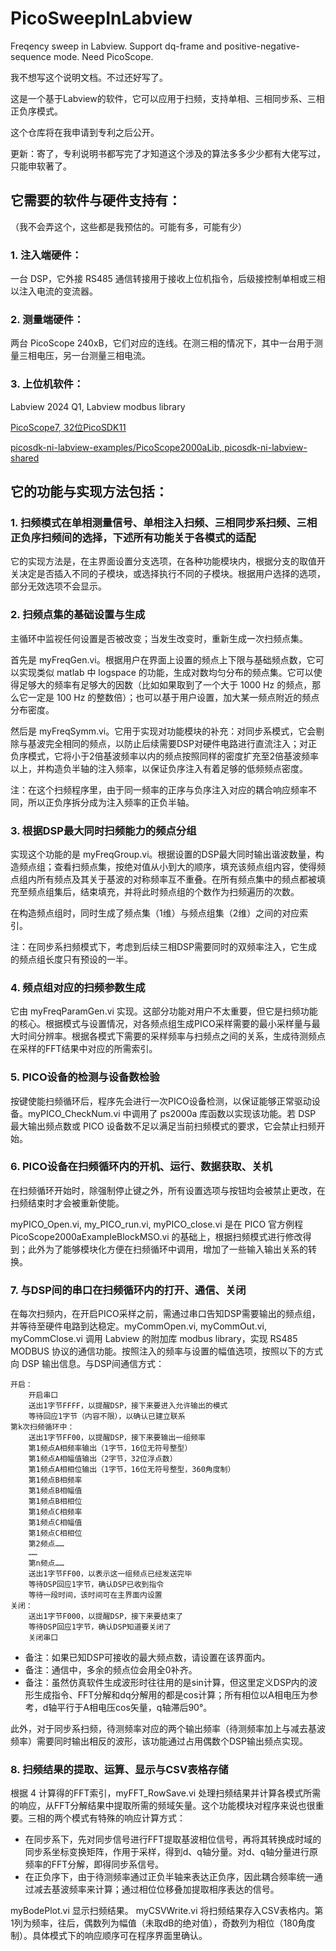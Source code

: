 # PicoSweepInLabview

Freqency sweep in Labview. Support dq-frame and positive-negative-sequence mode. Need PicoScope.

我不想写这个说明文档。不过还好写了。

这是一个基于Labview的软件，它可以应用于扫频，支持单相、三相同步系、三相正负序模式。

这个仓库将在我申请到专利之后公开。

更新：寄了，专利说明书都写完了才知道这个涉及的算法多多少少都有大佬写过，只能申软著了。

## 它需要的软件与硬件支持有：

（我不会弄这个，这些都是我预估的。可能有多，可能有少）

### 1. 注入端硬件：

一台 DSP，它外接 RS485 通信转接用于接收上位机指令，后级接控制单相或三相以注入电流的变流器。

### 2. 测量端硬件：

两台 PicoScope 240xB，它们对应的连线。在测三相的情况下，其中一台用于测量三相电压，另一台测量三相电流。

### 3. 上位机软件：

Labview 2024 Q1, Labview modbus library

[PicoScope7, 32位PicoSDK11](https://www.picotech.com/downloads)

[picosdk-ni-labview-examples/PicoScope2000aLib, picosdk-ni-labview-shared](https://github.com/picotech)

## 它的功能与实现方法包括：

### 1. 扫频模式在单相测量信号、单相注入扫频、三相同步系扫频、三相正负序扫频间的选择，下述所有功能关于各模式的适配

它的实现方法是，在主界面设置分支选项，在各种功能模块内，根据分支的取值开关决定是否插入不同的子模块，或选择执行不同的子模块。根据用户选择的选项，部分无效选项不会显示。

### 2. 扫频点集的基础设置与生成

主循环中监视任何设置是否被改变；当发生改变时，重新生成一次扫频点集。

首先是 myFreqGen.vi。根据用户在界面上设置的频点上下限与基础频点数，它可以实现类似 matlab 中 logspace 的功能，生成对数均匀分布的频点集。它可以使得足够大的频率有足够大的因数（比如如果取到了一个大于 1000 Hz 的频点，那么它一定是 100 Hz 的整数倍）；也可以基于用户设置，加大某一频点附近的频点分布密度。

然后是 myFreqSymm.vi。它用于实现对功能模块的补充：对同步系模式，它会剔除与基波完全相同的频点，以防止后续需要DSP对硬件电路进行直流注入；对正负序模式，它将小于2倍基波频率以内的频点按照同样的密度扩充至2倍基波频率以上，并构造负半轴的注入频率，以保证负序注入有着足够的低频频点密度。

注：在这个扫频程序里，由于同一频率的正序与负序注入对应的耦合响应频率不同，所以正负序拆分成为注入频率的正负半轴。

### 3. 根据DSP最大同时扫频能力的频点分组

实现这个功能的是 myFreqGroup.vi。根据设置的DSP最大同时输出谐波数量，构造频点组；查看扫频点集，按绝对值从小到大的顺序，填充该频点组内容，使得频点组内所有频点及其关于基波的对称频率互不重叠。在所有频点集中的频点都被填充至频点组集后，结束填充，并将此时频点组的个数作为扫频遍历的次数。

在构造频点组时，同时生成了频点集（1维）与频点组集（2维）之间的对应索引。

注：在同步系扫频模式下，考虑到后续三相DSP需要同时的双频率注入，它生成的频点组长度只有预设的一半。

### 4. 频点组对应的扫频参数生成

它由 myFreqParamGen.vi 实现。这部分功能对用户不太重要，但它是扫频功能的核心。根据模式与设置情况，对各频点组生成PICO采样需要的最小采样量与最大时间分辨率。根据各模式下需要的采样频率与扫频点之间的关系，生成待测频点在采样的FFT结果中对应的所需索引。

### 5. PICO设备的检测与设备数检验

按键使能扫频循环后，程序先会进行一次PICO设备检测，以保证能够正常驱动设备。myPICO_CheckNum.vi 中调用了 ps2000a 库函数以实现该功能。若 DSP 最大输出频点数或 PICO 设备数不足以满足当前扫频模式的要求，它会禁止扫频开始。

### 6. PICO设备在扫频循环内的开机、运行、数据获取、关机

在扫频循环开始时，除强制停止键之外，所有设置选项与按钮均会被禁止更改，在扫频结束时才会被重新使能。

myPICO_Open.vi, my_PICO_run.vi, myPICO_close.vi 是在 PICO 官方例程 PicoScope2000aExampleBlockMSO.vi 的基础上，根据扫频模式进行修改得到；此外为了能够模块化方便在扫频循环中调用，增加了一些输入输出关系的转换。

### 7. 与DSP间的串口在扫频循环内的打开、通信、关闭

在每次扫频内，在开启PICO采样之前，需通过串口告知DSP需要输出的频点组，并等待至硬件电路到达稳定。myCommOpen.vi, myCommOut.vi, myCommClose.vi 调用 Labview 的附加库 modbus library，实现 RS485 MODBUS 协议的通信功能。按照注入的频率与设置的幅值选项，按照以下的方式向 DSP 输出信息。与DSP间通信方式：

	开启：
		开启串口
		送出1字节FFFF，以提醒DSP，接下来要进入允许输出的模式
		等待回应1字节（内容不限），以确认已建立联系
	第k次扫频循环中：
		送出1字节FF00，以提醒DSP，接下来要输出一组频率
		第1频点A相频率输出（1字节，16位无符号整型）
		第1频点A相幅值输出（2字节，32位浮点数）
		第1频点A相相位输出（1字节，16位无符号整型，360角度制）
		第1频点B相频率
		第1频点B相幅值
		第1频点B相相位
		第1频点C相频率
		第1频点C相幅值
		第1频点C相相位
		第2频点……
		……
		第n频点……
		送出1字节FF00，以表示这一组频点已经发送完毕
		等待DSP回应1字节，确认DSP已收到指令
		等待一段时间，该时间可在主界面内设置
	关闭：
		送出1字节F000，以提醒DSP，接下来要结束了
		等待DSP回应1字节，确认DSP知道要关闭了
		关闭串口

- 备注：如果已知DSP可接收的最大频点数，请设置在该界面内。
- 备注：通信中，多余的频点位会用全0补齐。
- 备注：虽然仿真软件生成波形时往往用的是sin计算，但这里定义DSP内的波形生成指令、FFT分解和dq分解用的都是cos计算；所有相位以A相电压为参考，d轴平行于A相电压cos矢量，q轴滞后90°。

此外，对于同步系扫频，待测频率对应的两个输出频率（待测频率加上与减去基波频率）需要同时输出相反的波形，该功能通过占用偶数个DSP输出频点实现。

### 8. 扫频结果的提取、运算、显示与CSV表格存储

根据 4 计算得的FFT索引，myFFT_RowSave.vi 处理扫频结果并计算各模式所需的响应，从FFT分解结果中提取所需的频域矢量。这个功能模块对程序来说也很重要。三相的两个模式有特殊的响应计算方式：

- 在同步系下，先对同步信号进行FFT提取基波相位信号，再将其转换成时域的同步系坐标变换矩阵，作用于采样，得到d、q轴分量。对d、q轴分量进行原频率的FFT分解，即得同步系信号。
- 在正负序下，由于待测频率通过正负半轴来表达正负序，因此耦合频率统一通过减去基波频率来计算；通过相位位移叠加提取相序表达的信号。

myBodePlot.vi 显示扫频结果。 myCSVWrite.vi 将扫频结果存入CSV表格内。第1列为频率，往后，偶数列为幅值（未取dB的绝对值），奇数列为相位（180角度制）。具体模式下的响应顺序可在程序界面里确认。
